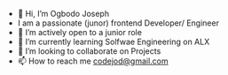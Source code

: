 - 👋 Hi, I’m Ogbodo Joseph 
- I am a passionate (junor) frontend Developer/ Engineer
- 👀 I’m actively open to a junior role
- 🌱 I’m currently learning Solfwae Engineering on ALX  
- 💞️ I’m looking to collaborate on Projects
- 📫 How to reach me codejod@gmail.com

<!---
codejod/codejod is a ✨ special ✨ repository because its `README.md` (this file) appears on your GitHub profile.
You can click the Preview link to take a look at your changes.
--->
